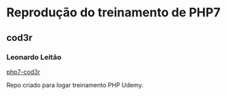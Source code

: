 # Reprodução do treinamento de PHP7
## cod3r 
### Leonardo Leitão
[php7-cod3r](https://www.udemy.com/course/php-7-completo)

Repo criado para logar treinamento PHP Udemy.
